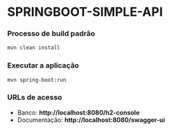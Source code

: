 # SPRINGBOOT-SIMPLE-API

### Processo de build padrão

````bash
mvn clean install
````

### Executar a aplicação

````bash
mvn spring-boot:run
````

### URLs de acesso

- Banco: **http://localhost:8080/h2-console**
- Documentação: **http://localhost:8080/swagger-ui**